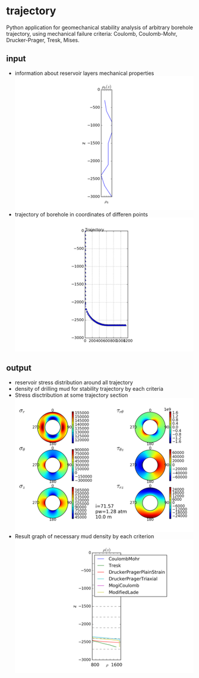 # trajectory
Python application for geomechanical stability analysis of arbitrary borehole trajectory, using mechanical failure criteria: Coulomb, Coulomb-Mohr, Drucker-Prager, Tresk, Mises.
## input 
* information about reservoir layers mechanical properties
![ro_k_plot.png](https://github.com/Amironsoft/trajectory/blob/master/experiment/ro_k_plot.png)
* trajectory of borehole in coordinates of differen points
![points.png](https://github.com/Amironsoft/trajectory/blob/master/output/points.png)

## output
* reservoir stress distribution around all trajectory
* density of drilling mud for stability trajectory by each criteria
* Stress disctribution at some trajectory section 
![1.png](https://github.com/Amironsoft/trajectory/blob/master/imgs/1.png)
* Result graph of necessary mud density by each criterion
![ro_plot_legend.png](https://github.com/Amironsoft/trajectory/blob/master/experiment/ro_plot_legend.png)
